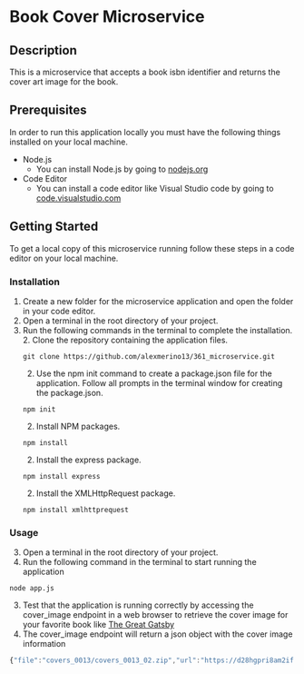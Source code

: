 # Book Cover Microservice


## Description
This is a microservice that accepts a book isbn identifier and 
returns the cover art image for the book.

## Prerequisites
In order to run this application locally you must have the following things installed on your local machine.
* Node.js
    * You can install Node.js by going to [nodejs.org](https://nodejs.org/en)
* Code Editor
    * You can install a code editor like Visual Studio code by going to [code.visualstudio.com](https://code.visualstudio.com)

## Getting Started
To get a local copy of this microservice running follow these steps in a code editor on your local machine.
### Installation
1. Create a new folder for the microservice application and open the
folder in your code editor.
1. Open a terminal in the root directory of your project.
1. Run the following commands in the terminal to complete the installation.
    2. Clone the repository containing the application files.
    ```
    git clone https://github.com/alexmerino13/361_microservice.git
    ```
    2. Use the npm init command to create a package.json file for the application. Follow all prompts in the terminal window for creating the package.json.
    ```
    npm init
    ```
    2. Install NPM packages.
    ```
    npm install
    ```
    2. Install the express package.
    ```
    npm install express
    ```
    2. Install the XMLHttpRequest package.
    ```
    npm install xmlhttprequest
    ```

### Usage
3. Open a terminal in the root directory of your project.
3. Run the following command in the terminal to start running the application
```
node app.js
```
3. Test that the application is running correctly by accessing the cover_image endpoint in a web browser to retrieve the cover image for your favorite book like [The Great Gatsby](http://localhost:3923/cover_image?isbn=9780743273565)
3. The cover_image endpoint will return a json object with the cover image information
```javascript 
{"file":"covers_0013/covers_0013_02.zip","url":"https://d28hgpri8am2if.cloudfront.net/book_images/onix/cvr9781982146702/the-great-gatsby-9781982146702_hr.jpg"}
```